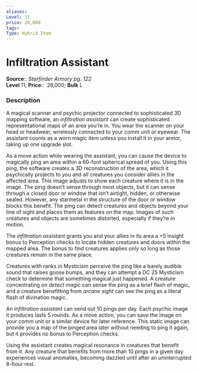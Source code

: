 ```yaml
---
aliases: 
Level: 11  
price: 28,000
tags: 
Type: Hybrid Item
---
```


# Infiltration Assistant

**Source**:: _Starfinder Armory pg. 122_  
**Level** 11;
**Price**::  28,000; **Bulk** L

### Description

A magical scanner and psychic projector connected to sophisticated 3D mapping software, an _infiltration assistant_ can create sophisticated representational maps of an area you’re in. You wear the scanner on your head or headwear, wirelessly connected to your comm unit or eyewear. The assistant counts as a worn magic item unless you install it in your armor, taking up one upgrade slot.  
  
As a move action while wearing the assistant, you can cause the device to magically ping an area within a 60-foot spherical spread of you. Using this ping, the software creates a 3D reconstruction of the area, which it psychically projects to you and all creatures you consider allies in the affected area. This image adjusts to show each creature where it is in the image. The ping doesn’t sense through most objects, but it can sense through a closed door or window that isn’t airtight, hidden, or otherwise sealed. However, any starmetal in the structure of the door or window blocks this benefit. The ping can detect creatures and objects beyond your line of sight and places them as features on the map. Images of such creatures and objects are sometimes distorted, especially if they’re in motion.  
  
The _infiltration assistant_ grants you and your allies in its area a +5 insight bonus to Perception checks to locate hidden creatures and doors within the mapped area. The bonus to find creatures applies only so long as those creatures remain in the same place.  
  
Creatures with ranks in Mysticism perceive the ping like a barely audible sound that raises goose bumps, and they can attempt a DC 25 Mysticism check to determine that something magical just happened. A creature concentrating on _detect magic_ can sense the ping as a brief flash of magic, and a creature benefitting from _arcane sight_ can see the ping as a literal flash of divination magic.  
  
An _infiltration assistant_ can send out 10 pings per day. Each psychic image it produces lasts 5 rounds. As a move action, you can save the image on your comm unit or a similar device for later reference. This static image can provide you a map of the pinged area later without needing to ping it again, but it provides no bonus to Perception checks.  
  
Using the assistant creates magical resonance in creatures that benefit from it. Any creature that benefits from more than 10 pings in a given day experiences visual anomalies, becoming dazzled until after an uninterrupted 8-hour rest.
